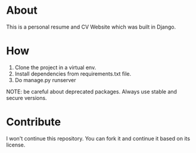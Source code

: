# About
This is a personal resume and CV Website which was built in Django.

# How
1. Clone the project in a virtual env.
2. Install dependencies from requirements.txt file.
3. Do manage.py runserver

NOTE: be careful about deprecated packages. Always use stable and secure versions.

# Contribute
I won't continue this repository. You can fork it and continue it based on its license.
